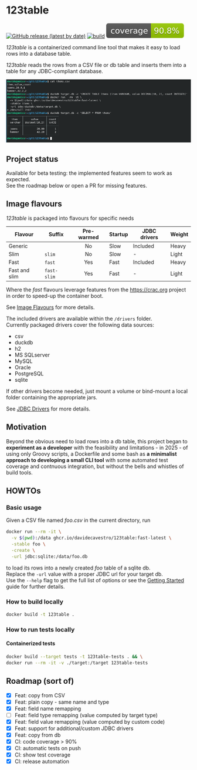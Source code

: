 # 123table

[![GitHub release (latest by date)](https://img.shields.io/github/v/release/davidecavestro/123table?logo=GitHub)](https://github.com/davidecavestro/123table/releases)
[![build](https://github.com/davidecavestro/123table/actions/workflows/build.yml/badge.svg)](https://github.com/davidecavestro/123table/actions/workflows/build.yml)
[![coverage](https://raw.githubusercontent.com/davidecavestro/123table/badges/jacoco.svg)](https://davidecavestro.github.io/123table/coverage/)


_123table_ is a containerized command line tool that makes it easy to load rows into a database table.

_123table_ reads the rows from a CSV file or db table
and inserts them into a table for any JDBC-compliant database.

![Duckdb example](/public/assets/123table_duckdb.png)

## Project status

Available for beta testing: the implemented features seem to work as expected.
<br>
See the roadmap below or open a PR for missing features.


## Image flavours

_123table_ is packaged into flavours for specific needs

| Flavour       | Suffix      | Pre-warmed | Startup | JDBC drivers | Weight |
| ------------- | ----------- |:----------:| ------- | ------------ | ------ |
| Generic       |             | No         | Slow    | Included     | Heavy  |
| Slim          | `slim`      | No         | Slow    | -            | Light  |
| Fast          | `fast`      | Yes        | Fast    | Included     | Heavy  |
| Fast and slim | `fast-slim` | Yes        | Fast    | -            | Light  |


Where the *fast* flavours leverage features from the https://crac.org project
in order to speed-up the container boot.

See [Image Flavours](https://davidecavestro.github.io/123table/guide/flavours.html) for more details.


The included drivers are available within the `/drivers` folder.
<br>
Currently packaged drivers cover the following data sources:
- csv
- duckdb
- h2
- MS SQLserver
- MySQL
- Oracle
- PostgreSQL
- sqlite

If other drivers become needed, just mount a volume or bind-mount
a local folder containing the appropriate jars.

See [JDBC Drivers](https://davidecavestro.github.io/123table/guide/drivers.html) for more details.


## Motivation

Beyond the obvious need to load rows into a db table, this project began
to **experiment as a developer** with the feasibility and limitations - in
2025 - of using only Groovy scripts, a Dockerfile and some bash as **a
minimalist approach to developing a small CLI tool** with some automated
test coverage and contnuous integration, but without the bells and whistles
of build tools.


## HOWTOs


### Basic usage

Given a CSV file named _foo.csv_ in the current directory, run

```bash
docker run --rm -it \
  -v $(pwd):/data ghcr.io/davidecavestro/123table:fast-latest \
  -stable foo \
  -create \
  -url jdbc:sqlite:/data/foo.db
```
to load its rows into a newly created *foo* table of a sqlite db.
<br>
Replace the `-url` value with a proper JDBC url for your target db. 
<br>
Use the `--help` flag to get the full list of options or see the 
[Getting Started](https://davidecavestro.github.io/123table/guide/getting-started/)
guide for further details.


### How to build locally

```bash
docker build -t 123table .
```


### How to run tests locally

#### Containerized tests

```bash
docker build --target tests -t 123table-tests . && \
docker run --rm -it -v ./target:/target 123table-tests
```

## Roadmap (sort of)

- [X] Feat: copy from CSV
- [X] Feat: plain copy - same name and type
- [x] Feat: field name remapping
- [ ] Feat: field type remapping (value computed by target type)
- [X] Feat: field value remapping (value computed by custom code)
- [x] Feat: support for additional/custom JDBC drivers
- [x] Feat: copy from db
- [x] CI: code coverage > 90%
- [x] CI: automatic tests on push
- [x] CI: show test coverage
- [x] CI: release automation
